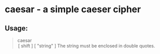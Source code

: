 caesar - a simple caeser cipher
======

Usage:
------
>caesar <option> [ shift ] [ "string" ]
>    The string must be enclosed in double quotes.
